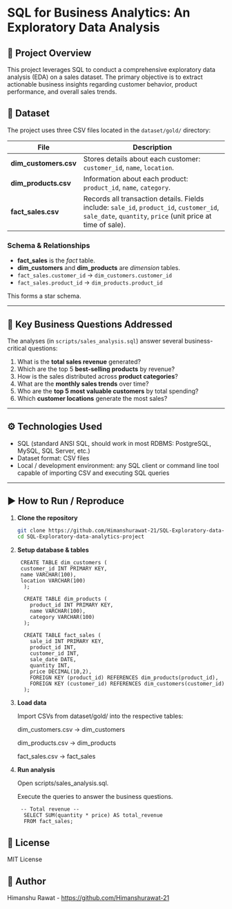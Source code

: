 # SQL for Business Analytics: An Exploratory Data Analysis

## 📌 Project Overview

This project leverages SQL to conduct a comprehensive exploratory data analysis (EDA) on a sales dataset. The primary objective is to extract actionable business insights regarding customer behavior, product performance, and overall sales trends.

## 📂 Dataset

The project uses three CSV files located in the `dataset/gold/` directory:

| File | Description |
|---|---|
| **dim_customers.csv** | Stores details about each customer: `customer_id`, `name`, `location`. |
| **dim_products.csv** | Information about each product: `product_id`, `name`, `category`. |
| **fact_sales.csv** | Records all transaction details. Fields include: `sale_id`, `product_id`, `customer_id`, `sale_date`, `quantity`, `price` (unit price at time of sale). |

### Schema & Relationships

- **fact_sales** is the *fact* table.  
- **dim_customers** and **dim_products** are *dimension* tables.  
- `fact_sales.customer_id` → `dim_customers.customer_id`  
- `fact_sales.product_id` → `dim_products.product_id`  

This forms a star schema.

---

## 🔎 Key Business Questions Addressed

The analyses (in `scripts/sales_analysis.sql`) answer several business-critical questions:

1. What is the **total sales revenue** generated?  
2. Which are the top 5 **best-selling products** by revenue?  
3. How is the sales distributed across **product categories**?  
4. What are the **monthly sales trends** over time?  
5. Who are the **top 5 most valuable customers** by total spending?  
6. Which **customer locations** generate the most sales?

---

## ⚙ Technologies Used

- SQL (standard ANSI SQL, should work in most RDBMS: PostgreSQL, MySQL, SQL Server, etc.)  
- Dataset format: CSV files  
- Local / development environment: any SQL client or command line tool capable of importing CSV and executing SQL queries

---

## ▶️ How to Run / Reproduce

1. **Clone the repository**  
   ```bash
   git clone https://github.com/Himanshurawat-21/SQL-Exploratory-data-analytics-project.git
   cd SQL-Exploratory-data-analytics-project
   
2. **Setup database & tables**
   
        CREATE TABLE dim_customers (
        customer_id INT PRIMARY KEY,
        name VARCHAR(100),
        location VARCHAR(100)
         );
         
         CREATE TABLE dim_products (
           product_id INT PRIMARY KEY,
           name VARCHAR(100),
           category VARCHAR(100)
         );
         
         CREATE TABLE fact_sales (
           sale_id INT PRIMARY KEY,
           product_id INT,
           customer_id INT,
           sale_date DATE,
           quantity INT,
           price DECIMAL(10,2),
           FOREIGN KEY (product_id) REFERENCES dim_products(product_id),
           FOREIGN KEY (customer_id) REFERENCES dim_customers(customer_id)
         );

4. **Load data**

     Import CSVs from dataset/gold/ into the respective tables:
     
     dim_customers.csv → dim_customers
     
     dim_products.csv → dim_products
     
     fact_sales.csv → fact_sales

5. **Run analysis**

     Open scripts/sales_analysis.sql.
     
     Execute the queries to answer the business questions.
  
        -- Total revenue --
         SELECT SUM(quantity * price) AS total_revenue
         FROM fact_sales;

## 📜 License

   MIT License

## 👤 Author

   Himanshu Rawat - https://github.com/Himanshurawat-21

